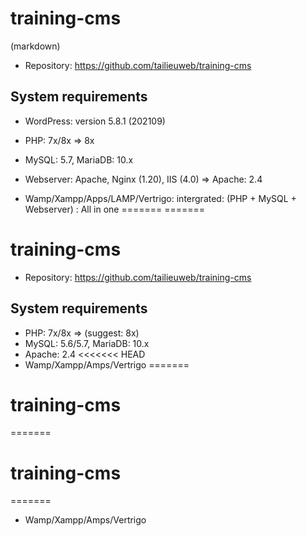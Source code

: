 
# training-cms
(markdown)
* Repository: https://github.com/tailieuweb/training-cms

## System requirements
* WordPress: version 5.8.1 (202109)
* PHP: 7x/8x => 8x
* MySQL: 5.7, MariaDB: 10.x
* Webserver: Apache, Nginx (1.20), IIS (4.0) => Apache: 2.4

* Wamp/Xampp/Apps/LAMP/Vertrigo: intergrated: (PHP + MySQL + Webserver) : All in one
=======
=======
# training-cms
* Repository: https://github.com/tailieuweb/training-cms

## System requirements
* PHP: 7x/8x => (suggest: 8x)
* MySQL: 5.6/5.7, MariaDB: 10.x
* Apache: 2.4
<<<<<<< HEAD
* Wamp/Xampp/Amps/Vertrigo
=======
# training-cms
=======
# training-cms
=======
* Wamp/Xampp/Amps/Vertrigo

